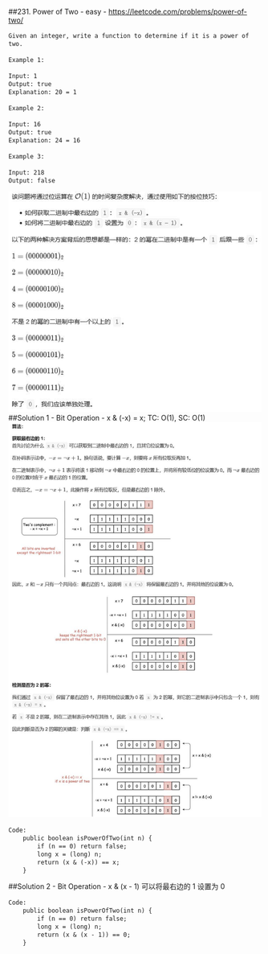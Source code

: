 ##231. Power of Two - easy - https://leetcode.com/problems/power-of-two/
```
Given an integer, write a function to determine if it is a power of two.

Example 1:

Input: 1
Output: true 
Explanation: 20 = 1

Example 2:

Input: 16
Output: true
Explanation: 24 = 16

Example 3:

Input: 218
Output: false
```
![Image of power_2_explain](imgs/power_2_explain.jpg)
##Solution 1 - Bit Operation - x & (-x) = x; TC: O(1), SC: O(1)
![Image of power_2](imgs/power_2.jpg)
```
Code:
    public boolean isPowerOfTwo(int n) {
        if (n == 0) return false;
        long x = (long) n;
        return (x & (-x)) == x;
    }
```
##Solution 2 - Bit Operation - x & (x - 1) 可以将最右边的 1 设置为 0
```
Code:
    public boolean isPowerOfTwo(int n) {
        if (n == 0) return false;
        long x = (long) n;
        return (x & (x - 1)) == 0;
    }
```
